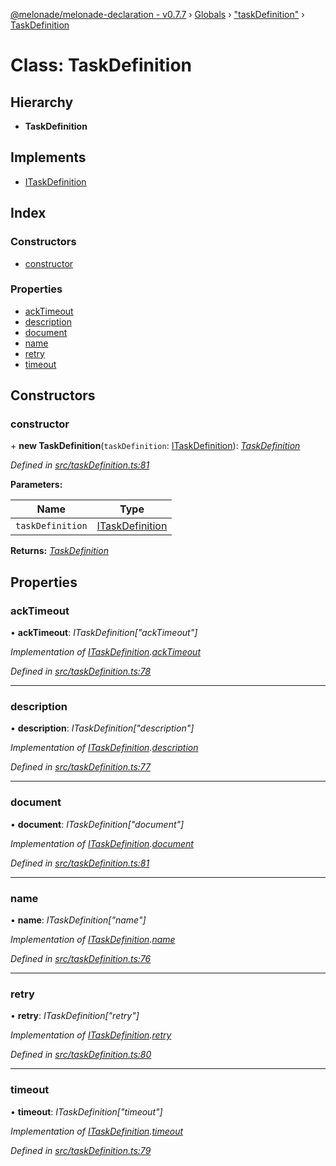 [@melonade/melonade-declaration - v0.7.7](../README.md) › [Globals](../globals.md) › ["taskDefinition"](../modules/_taskdefinition_.md) › [TaskDefinition](_taskdefinition_.taskdefinition.md)

# Class: TaskDefinition

## Hierarchy

* **TaskDefinition**

## Implements

* [ITaskDefinition](../interfaces/_taskdefinition_.itaskdefinition.md)

## Index

### Constructors

* [constructor](_taskdefinition_.taskdefinition.md#constructor)

### Properties

* [ackTimeout](_taskdefinition_.taskdefinition.md#acktimeout)
* [description](_taskdefinition_.taskdefinition.md#description)
* [document](_taskdefinition_.taskdefinition.md#document)
* [name](_taskdefinition_.taskdefinition.md#name)
* [retry](_taskdefinition_.taskdefinition.md#retry)
* [timeout](_taskdefinition_.taskdefinition.md#timeout)

## Constructors

###  constructor

\+ **new TaskDefinition**(`taskDefinition`: [ITaskDefinition](../interfaces/_taskdefinition_.itaskdefinition.md)): *[TaskDefinition](_taskdefinition_.taskdefinition.md)*

*Defined in [src/taskDefinition.ts:81](https://github.com/devit-tel/melonade-declaration/blob/3e3ea40/src/taskDefinition.ts#L81)*

**Parameters:**

Name | Type |
------ | ------ |
`taskDefinition` | [ITaskDefinition](../interfaces/_taskdefinition_.itaskdefinition.md) |

**Returns:** *[TaskDefinition](_taskdefinition_.taskdefinition.md)*

## Properties

###  ackTimeout

• **ackTimeout**: *ITaskDefinition["ackTimeout"]*

*Implementation of [ITaskDefinition](../interfaces/_taskdefinition_.itaskdefinition.md).[ackTimeout](../interfaces/_taskdefinition_.itaskdefinition.md#optional-acktimeout)*

*Defined in [src/taskDefinition.ts:78](https://github.com/devit-tel/melonade-declaration/blob/3e3ea40/src/taskDefinition.ts#L78)*

___

###  description

• **description**: *ITaskDefinition["description"]*

*Implementation of [ITaskDefinition](../interfaces/_taskdefinition_.itaskdefinition.md).[description](../interfaces/_taskdefinition_.itaskdefinition.md#optional-description)*

*Defined in [src/taskDefinition.ts:77](https://github.com/devit-tel/melonade-declaration/blob/3e3ea40/src/taskDefinition.ts#L77)*

___

###  document

• **document**: *ITaskDefinition["document"]*

*Implementation of [ITaskDefinition](../interfaces/_taskdefinition_.itaskdefinition.md).[document](../interfaces/_taskdefinition_.itaskdefinition.md#optional-document)*

*Defined in [src/taskDefinition.ts:81](https://github.com/devit-tel/melonade-declaration/blob/3e3ea40/src/taskDefinition.ts#L81)*

___

###  name

• **name**: *ITaskDefinition["name"]*

*Implementation of [ITaskDefinition](../interfaces/_taskdefinition_.itaskdefinition.md).[name](../interfaces/_taskdefinition_.itaskdefinition.md#name)*

*Defined in [src/taskDefinition.ts:76](https://github.com/devit-tel/melonade-declaration/blob/3e3ea40/src/taskDefinition.ts#L76)*

___

###  retry

• **retry**: *ITaskDefinition["retry"]*

*Implementation of [ITaskDefinition](../interfaces/_taskdefinition_.itaskdefinition.md).[retry](../interfaces/_taskdefinition_.itaskdefinition.md#optional-retry)*

*Defined in [src/taskDefinition.ts:80](https://github.com/devit-tel/melonade-declaration/blob/3e3ea40/src/taskDefinition.ts#L80)*

___

###  timeout

• **timeout**: *ITaskDefinition["timeout"]*

*Implementation of [ITaskDefinition](../interfaces/_taskdefinition_.itaskdefinition.md).[timeout](../interfaces/_taskdefinition_.itaskdefinition.md#optional-timeout)*

*Defined in [src/taskDefinition.ts:79](https://github.com/devit-tel/melonade-declaration/blob/3e3ea40/src/taskDefinition.ts#L79)*
